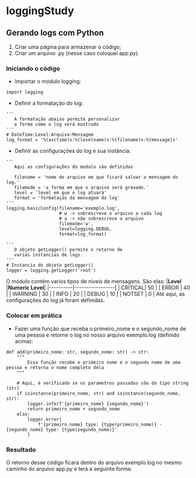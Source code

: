 # loggingStudy

## Gerando logs com Python
1. Criar uma página para armazenar o código;
2. Criar um arquivo .py (nesse caso coloquei app.py).

### Iniciando o código
- Importar o módulo logging:
```
import logging
```
- Definir a formatação do log:
```
'''
   A formatação abaixo permite personalizar
   a forma como o log será mostrado
'''
# DateTime:Level:Arquivo:Mensagem
log_format = '%(asctime)s:%(levelname)s:%(filename)s:%(message)s'
```
- Definir as configurações do log e sua instância:
```
'''
   Aqui as configurações do modulo são definidas

   filename = 'nome do arquivo em que ficará salvar a mensagem do log.'
   filemode = 'a forma em que o arquivo será gravado.'
   level = 'level em que o log atuará'
   format = 'formatação da mensagem do log'
'''
logging.basicConfig(filename='exemplo.log',
                    # w -> sobrescreve o arquivo a cada log
                    # a -> não sobrescreve o arquivo
                    filemode='w',
                    level=logging.DEBUG,
                    format=log_format)

'''
   O objeto getLogger() permite o retorno de
   varias instancias de logs.
'''
# Instancia do objeto getLogger()
logger = logging.getLogger('root')
```
O módulo contém varios tipos de niveis de mensagens. São elas:
|__Level__ |__Numeric Level__|
|----------|-----------------|
|  CRITICAL|       50        |
|  ERROR   |       40        |
|  WARNING |       30        |
|  INFO    |       20        |
|  DEBUG   |       10        |
|  NOTSET  |       0         |
Até aqui, as configurações do log já foram definidas.
### Colocar em prática
- Fazer uma função que receba o primeiro_nome e o segundo_nome de uma pessoa e retorne o log no nosso arquivo exemplo.log (definido acima):
```
def add(primeiro_nome: str, segundo_nome: str) -> str:
    """
        Essa função recebe o primeiro nome e o segundo nome de uma pessoa e retorna o nome completo dela
    """

    # Aqui, é verificado se os parametros passados são do tipo string (str)
    if isinstance(primeiro_nome, str) and isinstance(segundo_nome, str):
        logger.info(f'{primeiro_nome} {segundo_nome}')
        return primeiro_nome + segundo_nome
    else:
        logger.error(
            f'{primeiro_nome} type: {type(primeiro_nome)} - {segundo_nome} type: {type(segundo_nome)}'
        )
```
### Resultado
O retorno desse código ficará dentro do arquivo exemplo.log no mesmo caminho do arquivo app.py e terá a seguinte forma:
```

```